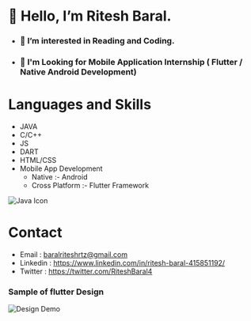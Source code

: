# 👋 Hello, I’m Ritesh Baral.


* ### 👀 I’m interested in Reading and Coding. 
* ### 🌱 I'm Looking for Mobile Application Internship ( Flutter / Native Android Development)


# Languages and Skills

   * JAVA
   * C/C++
   * JS
   * DART
   * HTML/CSS
   * Mobile App Development 
        * Native         :- Android
        * Cross Platform :- Flutter Framework 
        
   
   ![Java Icon]('https://cdn-icons.flaticon.com/png/512/5433/premium/5433712.png?token=exp=1636981966~hmac=f83af9f12efcd37f2b902fed11039fc6')
       
   
# Contact

  * Email     : baralriteshrtz@gmail.com
  * Linkedin  : https://www.linkedin.com/in/ritesh-baral-415851192/
  * Twitter   : https://twitter.com/RiteshBaral4 
                      
                      
### Sample of flutter Design 

![Design Demo]('https://user-images.githubusercontent.com/53189504/141777995-a935fac5-03c1-4a5c-8c11-f05f1b4db003.mp4')



                     
                     
<!---
Ritesh-056/Ritesh-056 is a ✨ special ✨ repository because its `README.md` (this file) appears on your GitHub profile.
You can click the Preview link to take a look at your changes.
--->
